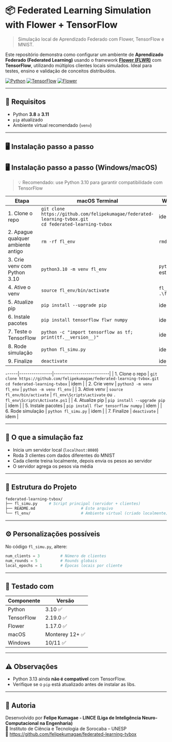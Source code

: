 # 📦 Federated Learning Simulation with Flower + TensorFlow

> Simulação local de Aprendizado Federado com Flower, TensorFlow e MNIST.

Este repositório demonstra como configurar um ambiente de **Aprendizado Federado (Federated Learning)** usando o framework [**Flower (FLWR)**](https://flower.dev) com **TensorFlow**, utilizando múltiplos clientes locais simulados. Ideal para testes, ensino e validação de conceitos distribuídos.

[![Python](https://img.shields.io/badge/python-3.8--3.11-blue)](https://www.python.org/)
[![TensorFlow](https://img.shields.io/badge/TensorFlow-2.14-orange)](https://www.tensorflow.org/)
[![Flower](https://img.shields.io/badge/Flower-1.5.0-brightgreen)](https://flower.dev)

---

## 🧰 Requisitos

- Python **3.8** a **3.11**
- `pip` atualizado
- Ambiente virtual recomendado (`venv`)

---

## 🖥️ Instalação passo a passo
## 🖥️ Instalação passo a passo (Windows/macOS)

> 💡 Recomendado: use Python 3.10 para garantir compatibilidade com TensorFlow

| Etapa | macOS Terminal | Windows CMD / PowerShell |
|------|----------------|---------------------------|
| 1. Clone o repo | `git clone https://github.com/felipekumagae/federated-learning-tvbox.git`<br>`cd federated-learning-tvbox` | idem |
| 2. Apague qualquer ambiente antigo | `rm -rf fl_env` | `rmdir /S /Q fl_env` |
| 3. Crie venv com Python 3.10 | `python3.10 -m venv fl_env` | `python -m venv fl_env` (se estiver usando Python 3.10) |
| 4. Ative o venv | `source fl_env/bin/activate` | `fl_env\Scripts\activate` ou `.\fl_env\Scripts\Activate.ps1` |
| 5. Atualize pip | `pip install --upgrade pip` | idem |
| 6. Instale pacotes | `pip install tensorflow flwr numpy` | idem |
| 7. Teste o TensorFlow | `python -c "import tensorflow as tf; print(tf.__version__)"` | idem |
| 8. Rode simulação | `python fl_simu.py` | idem |
| 9. Finalize | `deactivate` | idem |

------|----------------|---------------------------|
| 1. Clone o repo | `git clone https://github.com/felipekumagae/federated-learning-tvbox.git`<br>`cd federated-learning-tvbox` | idem |
| 2. Crie venv | `python3 -m venv fl_env` | `python -m venv fl_env` |
| 3. Ative venv | `source fl_env/bin/activate` | `fl_env\Scripts\activate` ou `. fl_env\Scripts\Activate.ps1` |
| 4. Atualize pip | `pip install --upgrade pip` | idem |
| 5. Instale pacotes | `pip install flwr tensorflow numpy` | idem |
| 6. Rode simulação | `python fl_simu.py` | idem |
| 7. Finalize | `deactivate` | idem |

---

## 🚀 O que a simulação faz

- Inicia um servidor local (`localhost:8080`)
- Roda 3 clientes com dados diferentes do MNIST
- Cada cliente treina localmente, depois envia os pesos ao servidor
- O servidor agrega os pesos via média

---

## 📁 Estrutura do Projeto

```bash
federated-learning-tvbox/
├── fl_simu.py     # Script principal (servidor + clientes)
├── README.md                    # Este arquivo
└── fl_env/                      # Ambiente virtual (criado localmente)
```

---

## ⚙️ Personalizações possíveis

No código `fl_simu.py`, altere:

```python
num_clients = 3         # Número de clientes
num_rounds = 5          # Rounds globais
local_epochs = 1        # Épocas locais por cliente
```

---

## 🧪 Testado com

| Componente   | Versão         |
|--------------|----------------|
| Python       | 3.10 ✅       |
| TensorFlow   | 2.19.0 ✅       |
| Flower       | 1.17.0 ✅        |
| macOS        | Monterey 12+ ✅ |
| Windows      | 10/11 ✅        |

---

## ⚠️ Observações

- Python 3.13 ainda **não é compatível** com TensorFlow.
- Verifique se o `pip` está atualizado antes de instalar as libs.


---

## 👥 Autoria

Desenvolvido por **Felipe Kumagae - LINCE (Liga de Inteligência Neuro-Computacional na Engenharia)**  
📍 Instituto de Ciência e Tecnologia de Sorocaba – UNESP  
🔗 https://github.com/felipekumagae/federated-learning-tvbox

